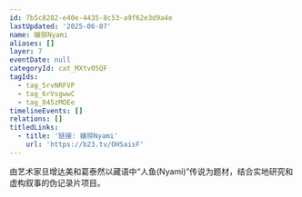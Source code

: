 ```yaml
---
id: 7b5c8282-e40e-4435-8c53-a9f62e3d9a4e
lastUpdated: '2025-06-07'
name: 嬢猕Nyami
aliases: []
layer: 7
eventDate: null
categoryId: cat_MXtv05QF
tagIds:
  - tag_5rvNRFVP
  - tag_6rVsgwwC
  - tag_845zMOEe
timelineEvents: []
relations: []
titledLinks:
  - title: '链接: 嬢猕Nyami'
    url: 'https://b23.tv/OHSaisF'
---
```

由艺术家旦增达美和葛泰然以藏语中“人鱼(Nyami)”传说为题材，结合实地研究和虚构叙事的伪记录片项目。
